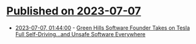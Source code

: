 # [Published on 2023-07-07](index.md)

* [2023-07-07, 01:44:00](https://soylentnews.org/article.pl?sid=23/07/05/1622235&from=rss) - [Green Hills Software Founder Takes on Tesla Full Self-Driving...and Unsafe Software Everywhere](https://soylentnews.org/article.pl?sid=23/07/05/1622235&from=rss)
